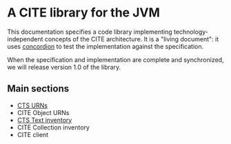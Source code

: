 # A CITE library for the JVM #

This documentation specifies a code library implementing technology-independent concepts of the CITE architecture.  It is a "living document": it uses [concordion](http://concordion.org/) to test the implementation against the specification.  

When the specification and implementation are complete and synchronized, we will release version 1.0 of the library.


## Main sections ##


- [CTS URNs](ctsUrn/CtsUrn.html)
- CITE Object URNs
- [CTS Text inventory](ctsTi/CtsTi.html)
- CITE Collection inventory
- CITE client

